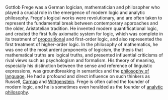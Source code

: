 Gottlob Frege was a German logician, mathematician and philosopher who played a crucial role in the emergence of modern logic and analytic philosophy. Frege's logical works were revolutionary, and are often taken to represent the fundamental break between contemporary approaches and the older, Aristotelian tradition. He invented modern quantificational logic, and created the first fully axiomatic system for logic, which was complete in its treatment of [propositional](http://www.iep.utm.edu/prop-log) and first-order logic, and also represented the first treatment of higher-order logic. In the philosophy of mathematics, he was one of the most ardent proponents of logicism, the thesis that mathematical truths are logical truths, and presented influential criticisms of rival views such as psychologism and formalism. His theory of meaning, especially his distinction between the sense and reference of linguistic expressions, was groundbreaking in semantics and the [philosophy of language](http://www.iep.utm.edu/freg-lan/). He had a profound and direct influence on such thinkers as Russell, [Carnap](http://www.iep.utm.edu/carnap) and [Wittgenstein](http://www.iep.utm.edu/wittgens). Frege is often called the founder of modern logic, and he is sometimes even heralded as the founder of [analytic philosophy](http://www.iep.utm.edu/analytic/).